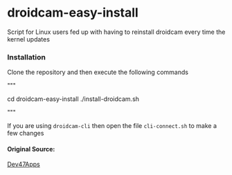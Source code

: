 # droidcam-easy-install

Script for Linux users fed up with having to reinstall droidcam every time the kernel updates

### Installation

Clone the repository and then execute the following commands

"""

cd droidcam-easy-install
./install-droidcam.sh

"""

If you are using `droidcam-cli` then open the file `cli-connect.sh` to make a few changes

#### Original Source: 

<a href="https://www.dev47apps.com/droidcam/linux/">Dev47Apps</a>
